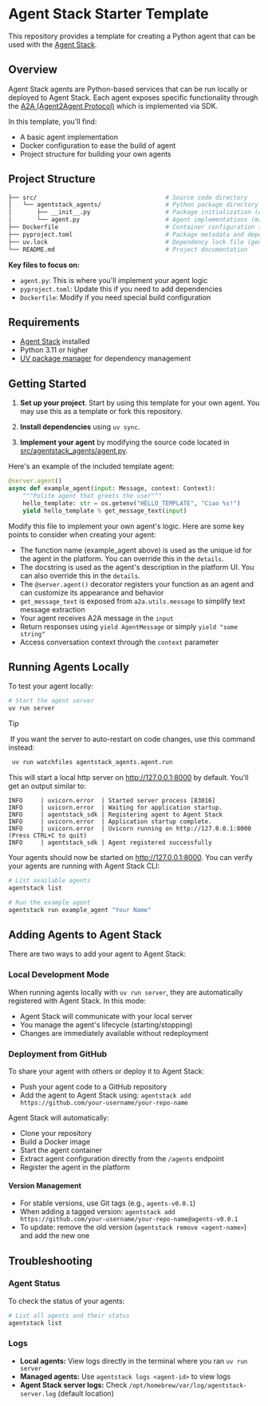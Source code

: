 # Agent Stack Starter Template

This repository provides a template for creating a Python agent that can be used with the [Agent Stack](https://agentstack.beeai.dev).

## Overview

Agent Stack agents are Python-based services that can be run locally or deployed to Agent Stack. Each agent exposes specific functionality through the [A2A (Agent2Agent Protocol)](https://github.com/a2aproject/A2A) which is implemented via SDK.

In this template, you'll find:
- A basic agent implementation
- Docker configuration to ease the build of agent
- Project structure for building your own agents

## Project Structure

```sh
├── src/                                    # Source code directory
│   └── agentstack_agents/                  # Python package directory
│       ├── __init__.py                     # Package initialization (empty)
│       └── agent.py                        # Agent implementations (main file you'll modify)
├── Dockerfile                              # Container configuration to build the agent
├── pyproject.toml                          # Package metadata and dependencies
├── uv.lock                                 # Dependency lock file (generated by UV)
└── README.md                               # Project documentation
```

**Key files to focus on:**

- `agent.py`: This is where you'll implement your agent logic
- `pyproject.toml`: Update this if you need to add dependencies
- `Dockerfile`: Modify if you need special build configuration

## Requirements

- [Agent Stack](https://agentstack.beeai.dev/introduction/quickstart) installed
- Python 3.11 or higher
- [UV package manager](https://docs.astral.sh/uv/) for dependency management

## Getting Started

1. **Set up your project**. Start by using this template for your own agent. You may use this as a template or fork this repository.

2. **Install dependencies** using `uv sync`.

3. **Implement your agent** by modifying the source code located in [src/agentstack_agents/agent.py](src/agentstack_agents/agent.py).

Here's an example of the included template agent:

```py
@server.agent()
async def example_agent(input: Message, context: Context):
    """Polite agent that greets the user"""
    hello_template: str = os.getenv("HELLO_TEMPLATE", "Ciao %s!")
    yield hello_template % get_message_text(input)
```

Modify this file to implement your own agent's logic. Here are some key points to consider when creating your agent:
- The function name (example_agent above) is used as the unique id for the agent in the platform. You can override this in the `details`.
- The docstring is used as the agent's description in the platform UI. You can also override this in the `details`.
- The `@server.agent()` decorator registers your function as an agent and can customize its appearance and behavior
- `get_message_text` is exposed from `a2a.utils.message` to simplify text message extraction
- Your agent receives A2A message in the `input`
- Return responses using `yield AgentMessage` or simply `yield "some string"`
- Access conversation context through the `context` parameter


## Running Agents Locally

To test your agent locally:

```sh
# Start the agent server
uv run server
```

> [!TIP]
> If you want the server to auto-restart on code changes, use this command instead:
> ```sh
> uv run watchfiles agentstack_agents.agent.run
> ```

This will start a local http server on http://127.0.0.1:8000 by default. You'll get an output similar to:

```
INFO     | uvicorn.error  | Started server process [83016]
INFO     | uvicorn.error  | Waiting for application startup.
INFO     | agentstack_sdk | Registering agent to Agent Stack
INFO     | uvicorn.error  | Application startup complete.
INFO     | uvicorn.error  | Uvicorn running on http://127.0.0.1:8000 (Press CTRL+C to quit)
INFO     | agentstack_sdk | Agent registered successfully
```

Your agents should now be started on http://127.0.0.1:8000. You can verify your agents are running with Agent Stack CLI:

```sh
# List available agents
agentstack list

# Run the example agent
agentstack run example_agent "Your Name"
```

## Adding Agents to Agent Stack

There are two ways to add your agent to Agent Stack:

### Local Development Mode

When running agents locally with `uv run server`, they are automatically registered with Agent Stack. In this mode:
- Agent Stack will communicate with your local server
- You manage the agent's lifecycle (starting/stopping)
- Changes are immediately available without redeployment

### Deployment from GitHub

To share your agent with others or deploy it to Agent Stack:

- Push your agent code to a GitHub repository
- Add the agent to Agent Stack using: `agentstack add https://github.com/your-username/your-repo-name`

Agent Stack will automatically:
- Clone your repository
- Build a Docker image
- Start the agent container
- Extract agent configuration directly from the `/agents` endpoint
- Register the agent in the platform

#### Version Management

- For stable versions, use Git tags (e.g., `agents-v0.0.1`)
- When adding a tagged version: `agentstack add https://github.com/your-username/your-repo-name@agents-v0.0.1`
- To update: remove the old version (`agentstack remove <agent-name>`) and add the new one

## Troubleshooting

### Agent Status

To check the status of your agents:

```sh
# List all agents and their status
agentstack list
```

### Logs

- **Local agents:** View logs directly in the terminal where you ran `uv run server`
- **Managed agents:** Use `agentstack logs <agent-id>` to view logs
- **Agent Stack server logs:** Check `/opt/homebrew/var/log/agentstack-server.log` (default location)
